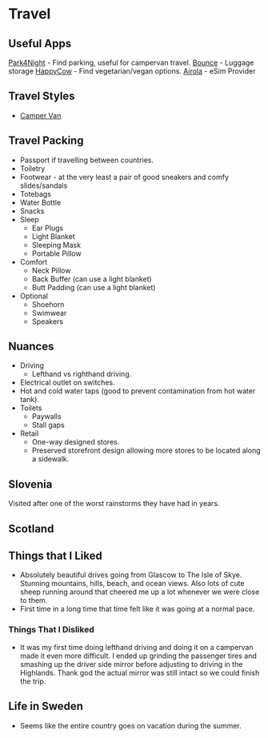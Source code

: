 # Travel

## Useful Apps

[Park4Night](https://park4night.com/en) - Find parking, useful for campervan travel.
[Bounce](https://usebounce.com/) - Luggage storage
[HappyCow]() - Find vegetarian/vegan options.
[Airola]() - eSim Provider

## Travel Styles

- [Camper Van](./campervan.md)

## Travel Packing

- Passport if travelling between countries.
- Toiletry
- Footwear - at the very least a pair of good sneakers and comfy slides/sandals
- Totebags
- Water Bottle
- Snacks
- Sleep
  - Ear Plugs
  - Light Blanket
  - Sleeping Mask
  - Portable Pillow
- Comfort
  - Neck Pillow
  - Back Buffer (can use a light blanket)
  - Butt Padding (can use a light blanket)
- Optional
  - Shoehorn
  - Swimwear
  - Speakers

## Nuances

- Driving
  - Lefthand vs righthand driving.
- Electrical outlet on switches.
- Hot and cold water taps (good to prevent contamination from hot water tank).
- Toilets
  - Paywalls
  - Stall gaps
- Retail
  - One-way designed stores.
  - Preserved storefront design allowing more stores to be located along a sidewalk.

## Slovenia

Visited after one of the worst rainstorms they have had in years.

## Scotland

## Things that I Liked

- Absolutely beautiful drives going from Glascow to The Isle of Skye. Stunning mountains, hills, beach, and ocean views. Also lots of cute sheep running around that cheered me up a lot whenever we were close to them.
- First time in a long time that time felt like it was going at a normal pace.

### Things That I Disliked

- It was my first time doing lefthand driving and doing it on a campervan made it even more difficult. I ended up grinding the passenger tires and smashing up the driver side mirror before adjusting to driving in the Highlands. Thank god the actual mirror was still intact so we could finish the trip.

## Life in Sweden

- Seems like the entire country goes on vacation during the summer.
